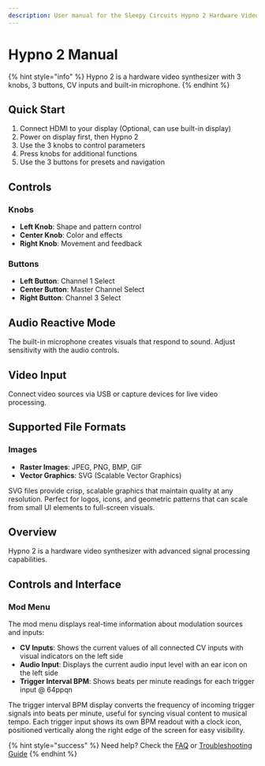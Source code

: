 ```yaml
---
description: User manual for the Sleepy Circuits Hypno 2 Hardware Video Synthesizer
---
```


# Hypno 2 Manual

{% hint style="info" %}
Hypno 2 is a hardware video synthesizer with 3 knobs, 3 buttons, CV inputs and built-in microphone.
{% endhint %}

## Quick Start

1. Connect HDMI to your display (Optional, can use built-in display)
2. Power on display first, then Hypno 2
3. Use the 3 knobs to control parameters
4. Press knobs for additional functions
5. Use the 3 buttons for presets and navigation

## Controls

### Knobs
- **Left Knob**: Shape and pattern control
- **Center Knob**: Color and effects  
- **Right Knob**: Movement and feedback

### Buttons
- **Left Button**: Channel 1 Select
- **Center Button**: Master Channel Select
- **Right Button**: Channel 3 Select

## Audio Reactive Mode

The built-in microphone creates visuals that respond to sound. Adjust sensitivity with the audio controls.

## Video Input

Connect video sources via USB or capture devices for live video processing.

## Supported File Formats

### Images
- **Raster Images**: JPEG, PNG, BMP, GIF
- **Vector Graphics**: SVG (Scalable Vector Graphics)

SVG files provide crisp, scalable graphics that maintain quality at any resolution. Perfect for logos, icons, and geometric patterns that can scale from small UI elements to full-screen visuals.

## Overview

Hypno 2 is a hardware video synthesizer with advanced signal processing capabilities.

## Controls and Interface

### Mod Menu

The mod menu displays real-time information about modulation sources and inputs:

- **CV Inputs**: Shows the current values of all connected CV inputs with visual indicators on the left side
- **Audio Input**: Displays the current audio input level with an ear icon on the left side
- **Trigger Interval BPM**: Shows beats per minute readings for each trigger input @ 64ppqn

The trigger interval BPM display converts the frequency of incoming trigger signals into beats per minute, useful for syncing visual content to musical tempo. Each trigger input shows its own BPM readout with a clock icon, positioned vertically along the right edge of the screen for easy visibility.

{% hint style="success" %}
Need help? Check the [FAQ](hypno-2-faq.md) or [Troubleshooting Guide](hypno-2-troubleshooting.md)
{% endhint %} 